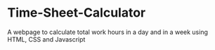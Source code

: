 # Time-Sheet-Calculator
A webpage to calculate total work hours in a day and in a week using HTML, CSS and Javascript
